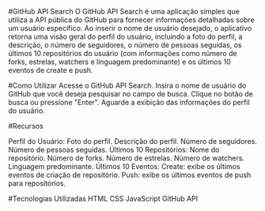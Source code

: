 #GitHub API Search
O GitHub API Search é uma aplicação simples que utiliza a API pública do GitHub para fornecer informações detalhadas sobre um usuário específico. Ao inserir o nome de usuário desejado, o aplicativo retorna uma visão geral do perfil do usuário, incluindo a foto do perfil, a descrição, o número de seguidores, o número de pessoas seguidas, os últimos 10 repositórios do usuário (com informações como número de forks, estrelas, watchers e linguagem predominante) e os últimos 10 eventos de create e push.

#Como Utilizar
Acesse o GitHub API Search.
Insira o nome de usuário do GitHub que você deseja pesquisar no campo de busca.
Clique no botão de busca ou pressione "Enter".
Aguarde a exibição das informações do perfil do usuário.

#Recursos

Perfil do Usuário:
Foto do perfil.
Descrição do perfil.
Número de seguidores.
Número de pessoas seguidas.
Últimos 10 Repositórios:
Nome do repositório.
Número de forks.
Número de estrelas.
Número de watchers.
Linguagem predominante.
Últimos 10 Eventos:
Create: exibe os últimos eventos de criação de repositório.
Push: exibe os últimos eventos de push para repositórios.


#Tecnologias Utilizadas
HTML
CSS
JavaScript
GitHub API
